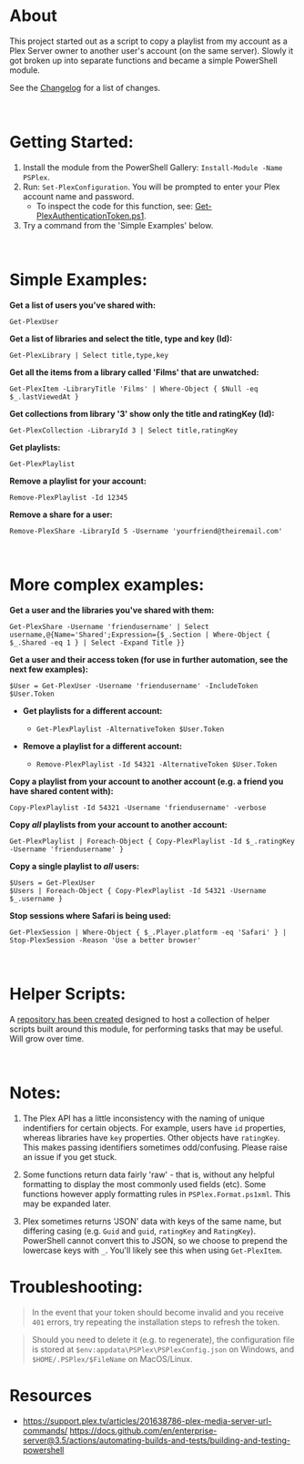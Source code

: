 # About

This project started out as a script to copy a playlist from my account as a Plex Server owner to another user's account (on the same server). Slowly it got broken up into separate functions and became a simple PowerShell module.

See the [Changelog](CHANGELOG.md) for a list of changes.

<br>

# Getting Started:

1. Install the module from the PowerShell Gallery: `Install-Module -Name PSPlex`.
2. Run: `Set-PlexConfiguration`. You will be prompted to enter your Plex account name and password.
    * To inspect the code for this function, see: [Get-PlexAuthenticationToken.ps1](/PSPlex/Public/Set-PlexConfiguration.ps1).
3. Try a command from the 'Simple Examples' below.

<br>

# Simple Examples:

**Get a list of users you've shared with:**

`Get-PlexUser`

**Get a list of libraries and select the title, type and key (Id):**

`Get-PlexLibrary | Select title,type,key`

**Get all the items from a library called 'Films' that are unwatched:**

`Get-PlexItem -LibraryTitle 'Films' | Where-Object { $Null -eq $_.lastViewedAt }`

**Get collections from library '3' show only the title and ratingKey (Id):**

`Get-PlexCollection -LibraryId 3 | Select title,ratingKey`

**Get playlists:**

`Get-PlexPlaylist`

**Remove a playlist for your account:**

`Remove-PlexPlaylist -Id 12345`

**Remove a share for a user:**

`Remove-PlexShare -LibraryId 5 -Username 'yourfriend@theiremail.com'`

<br>

# More complex examples:

**Get a user and the libraries you've shared with them:**

`Get-PlexShare -Username 'friendusername' | Select username,@{Name='Shared';Expression={$_.Section | Where-Object { $_.Shared -eq 1 } | Select -Expand Title }}`

**Get a user and their access token (for use in further automation, see the next few examples):**

`$User = Get-PlexUser -Username 'friendusername' -IncludeToken`<br>
`$User.Token`

  * **Get playlists for a different account:**

    * `Get-PlexPlaylist -AlternativeToken $User.Token`

  * **Remove a playlist for a different account:**

    * `Remove-PlexPlaylist -Id 54321 -AlternativeToken $User.Token`

**Copy a playlist from your account to another account (e.g. a friend you have shared content with):**

`Copy-PlexPlaylist -Id 54321 -Username 'friendusername' -verbose`

**Copy *all* playlists from your account to another account:**

`Get-PlexPlaylist | Foreach-Object { Copy-PlexPlaylist -Id $_.ratingKey -Username 'friendusername' }`

**Copy a single playlist to *all* users:**

`$Users = Get-PlexUser`<br>
`$Users | Foreach-Object { Copy-PlexPlaylist -Id 54321 -Username $_.username }`

**Stop sessions where Safari is being used:**

`Get-PlexSession | Where-Object { $_.Player.platform -eq 'Safari' } | Stop-PlexSession -Reason 'Use a better browser'`

<br>

# Helper Scripts:

A [repository has been created](https://github.com/robinmalik/PSPlexHelperScripts) designed to host a collection of helper scripts built around this module, for performing tasks that may be useful. Will grow over time.


<br>

# Notes:

1. The Plex API has a little inconsistency with the naming of unique indentifiers for certain objects. For example, users have `id` properties, whereas libraries have `key` properties. Other objects have `ratingKey`. This makes passing identifiers sometimes odd/confusing. Please raise an issue if you get stuck.

2. Some functions return data fairly 'raw' - that is, without any helpful formatting to display the most commonly used fields (etc). Some functions however apply formatting rules in `PSPlex.Format.ps1xml`. This may be expanded later.

3. Plex sometimes returns 'JSON' data with keys of the same name, but differing casing (e.g. `Guid` and `guid`, `ratingKey` and `RatingKey`). PowerShell cannot convert this to JSON, so we choose to prepend the lowercase keys with `_`. You'll likely see this when using `Get-PlexItem`.


# Troubleshooting:

> In the event that your token should become invalid and you receive `401` errors, try repeating the installation steps to refresh the token.

> Should you need to delete it (e.g. to regenerate), the configuration file is stored at `$env:appdata\PSPlex\PSPlexConfig.json` on Windows, and `$HOME/.PSPlex/$FileName` on MacOS/Linux.

# Resources

* https://support.plex.tv/articles/201638786-plex-media-server-url-commands/
https://docs.github.com/en/enterprise-server@3.5/actions/automating-builds-and-tests/building-and-testing-powershell